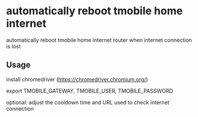 # automatically reboot tmobile home internet
automatically reboot tmobile home internet router when internet connection is lost

## Usage
install chromedriver (https://chromedriver.chromium.org/)

export TMOBILE_GATEWAY, TMOBILE_USER, TMOBILE_PASSWORD

optional: adjust the cooldown time and URL used to check internet connection

